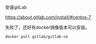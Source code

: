 安装gitLab

https://about.gitlab.com/install/#centos-7

失败了，还好有docker镜像版本可以安装。
```text
docker pull gitlab/gitlab-ce

```
